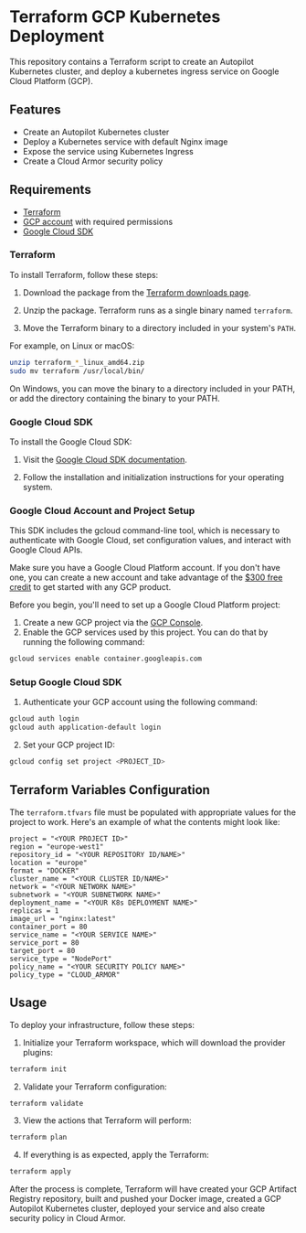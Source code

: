 # Terraform GCP Kubernetes Deployment

This repository contains a Terraform script to create an Autopilot Kubernetes cluster, and deploy a kubernetes ingress service on Google Cloud Platform (GCP).

## Features

- Create an Autopilot Kubernetes cluster
- Deploy a Kubernetes service with default Nginx image
- Expose the service using Kubernetes Ingress
- Create a Cloud Armor security policy

## Requirements

- [Terraform](https://www.terraform.io/downloads.html)
- [GCP account](https://cloud.google.com/) with required permissions
- [Google Cloud SDK](https://cloud.google.com/sdk/docs/install)

### Terraform

To install Terraform, follow these steps:

1. Download the package from the [Terraform downloads page](https://www.terraform.io/downloads.html).

2. Unzip the package. Terraform runs as a single binary named `terraform`.

3. Move the Terraform binary to a directory included in your system's `PATH`.

For example, on Linux or macOS:

```bash
unzip terraform_*_linux_amd64.zip
sudo mv terraform /usr/local/bin/
```

On Windows, you can move the binary to a directory included in your PATH, or add the directory containing the binary to your PATH.

### Google Cloud SDK
To install the Google Cloud SDK:

1. Visit the [Google Cloud SDK documentation](https://cloud.google.com/sdk/docs/install).

2. Follow the installation and initialization instructions for your operating system.

### Google Cloud Account and Project Setup

This SDK includes the gcloud command-line tool, which is necessary to authenticate with Google Cloud, set configuration values, and interact with Google Cloud APIs.

Make sure you have a Google Cloud Platform account. If you don't have one, you can create a new account and take advantage of the [$300 free credit](https://cloud.google.com/free) to get started with any GCP product.

Before you begin, you'll need to set up a Google Cloud Platform project:

1. Create a new GCP project via the [GCP Console](https://console.cloud.google.com/).
2. Enable the GCP services used by this project. You can do that by running the following command:

```bash
gcloud services enable container.googleapis.com
```

### Setup Google Cloud SDK

1. Authenticate your GCP account using the following command:

```bash
gcloud auth login
gcloud auth application-default login
```

2. Set your GCP project ID:

```bash
gcloud config set project <PROJECT_ID>
```

## Terraform Variables Configuration

The `terraform.tfvars` file must be populated with appropriate values for the project to work. Here's an example of what the contents might look like:

```hcl
project = "<YOUR PROJECT ID>"
region = "europe-west1"
repository_id = "<YOUR REPOSITORY ID/NAME>"
location = "europe"
format = "DOCKER"
cluster_name = "<YOUR CLUSTER ID/NAME>"
network = "<YOUR NETWORK NAME>"
subnetwork = "<YOUR SUBNETWORK NAME>"
deployment_name = "<YOUR K8s DEPLOYMENT NAME>"
replicas = 1
image_url = "nginx:latest"
container_port = 80
service_name = "<YOUR SERVICE NAME>"
service_port = 80
target_port = 80
service_type = "NodePort"
policy_name = "<YOUR SECURITY POLICY NAME>"
policy_type = "CLOUD_ARMOR"
```

## Usage

To deploy your infrastructure, follow these steps:

1. Initialize your Terraform workspace, which will download the provider plugins:

```bash
terraform init
```

2. Validate your Terraform configuration:

```bash
terraform validate
```

3. View the actions that Terraform will perform:

```bash
terraform plan
```

4. If everything is as expected, apply the Terraform:

```bash
terraform apply
```

After the process is complete, Terraform will have created your GCP Artifact Registry repository, built and pushed your Docker image, created a GCP Autopilot Kubernetes cluster, deployed your service and also create security policy in Cloud Armor.